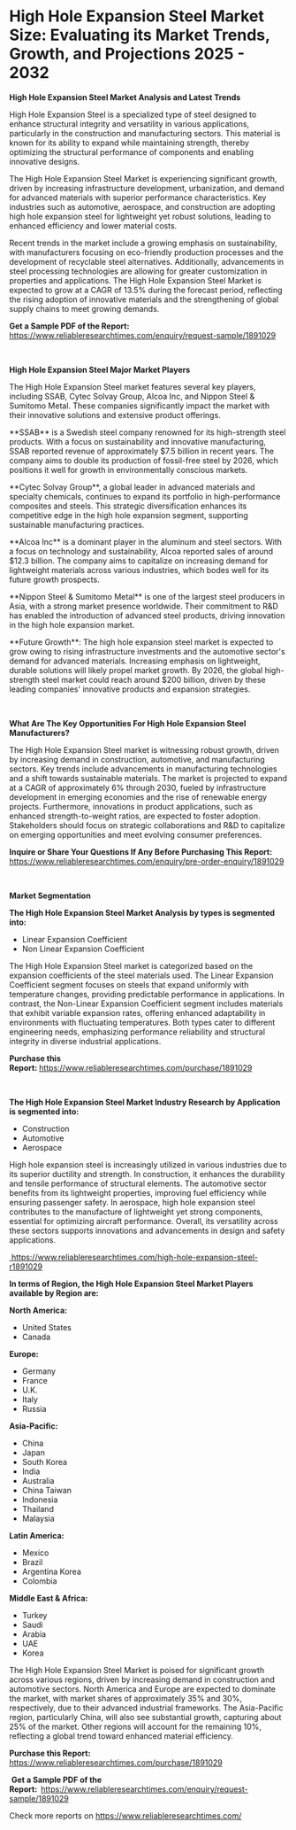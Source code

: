 <p><h1>High Hole Expansion Steel Market Size: Evaluating its Market Trends, Growth, and Projections 2025 - 2032</h1></p><p><strong>High Hole Expansion Steel Market Analysis and Latest Trends</strong></p>
<p><p>High Hole Expansion Steel is a specialized type of steel designed to enhance structural integrity and versatility in various applications, particularly in the construction and manufacturing sectors. This material is known for its ability to expand while maintaining strength, thereby optimizing the structural performance of components and enabling innovative designs.</p><p>The High Hole Expansion Steel Market is experiencing significant growth, driven by increasing infrastructure development, urbanization, and demand for advanced materials with superior performance characteristics. Key industries such as automotive, aerospace, and construction are adopting high hole expansion steel for lightweight yet robust solutions, leading to enhanced efficiency and lower material costs.</p><p>Recent trends in the market include a growing emphasis on sustainability, with manufacturers focusing on eco-friendly production processes and the development of recyclable steel alternatives. Additionally, advancements in steel processing technologies are allowing for greater customization in properties and applications. The High Hole Expansion Steel Market is expected to grow at a CAGR of 13.5% during the forecast period, reflecting the rising adoption of innovative materials and the strengthening of global supply chains to meet growing demands.</p></p>
<p><strong>Get a Sample PDF of the Report:&nbsp;</strong> <a href="https://www.reliableresearchtimes.com/enquiry/request-sample/1891029?utm_campaign=2220&utm_medium=2&utm_source=Github&utm_content=ia&utm_term=28032025&utm_id=high-hole-expansion-steel">https://www.reliableresearchtimes.com/enquiry/request-sample/1891029</a></p>
<p>&nbsp;</p>
<p><strong>High Hole Expansion Steel Major Market Players</strong></p>
<p><p>The High Hole Expansion Steel market features several key players, including SSAB, Cytec Solvay Group, Alcoa Inc, and Nippon Steel & Sumitomo Metal. These companies significantly impact the market with their innovative solutions and extensive product offerings.</p><p>**SSAB** is a Swedish steel company renowned for its high-strength steel products. With a focus on sustainability and innovative manufacturing, SSAB reported revenue of approximately $7.5 billion in recent years. The company aims to double its production of fossil-free steel by 2026, which positions it well for growth in environmentally conscious markets.</p><p>**Cytec Solvay Group**, a global leader in advanced materials and specialty chemicals, continues to expand its portfolio in high-performance composites and steels. This strategic diversification enhances its competitive edge in the high hole expansion segment, supporting sustainable manufacturing practices. </p><p>**Alcoa Inc** is a dominant player in the aluminum and steel sectors. With a focus on technology and sustainability, Alcoa reported sales of around $12.3 billion. The company aims to capitalize on increasing demand for lightweight materials across various industries, which bodes well for its future growth prospects.</p><p>**Nippon Steel & Sumitomo Metal** is one of the largest steel producers in Asia, with a strong market presence worldwide. Their commitment to R&D has enabled the introduction of advanced steel products, driving innovation in the high hole expansion market. </p><p>**Future Growth**: The high hole expansion steel market is expected to grow owing to rising infrastructure investments and the automotive sector's demand for advanced materials. Increasing emphasis on lightweight, durable solutions will likely propel market growth. By 2026, the global high-strength steel market could reach around $200 billion, driven by these leading companies' innovative products and expansion strategies.</p></p>
<p>&nbsp;</p>
<p><strong>What Are The Key Opportunities For High Hole Expansion Steel Manufacturers?</strong></p>
<p><p>The High Hole Expansion Steel market is witnessing robust growth, driven by increasing demand in construction, automotive, and manufacturing sectors. Key trends include advancements in manufacturing technologies and a shift towards sustainable materials. The market is projected to expand at a CAGR of approximately 6% through 2030, fueled by infrastructure development in emerging economies and the rise of renewable energy projects. Furthermore, innovations in product applications, such as enhanced strength-to-weight ratios, are expected to foster adoption. Stakeholders should focus on strategic collaborations and R&D to capitalize on emerging opportunities and meet evolving consumer preferences.</p></p>
<p><strong>Inquire or Share Your Questions If Any Before Purchasing This Report:</strong> <a href="https://www.reliableresearchtimes.com/enquiry/pre-order-enquiry/1891029?utm_campaign=2220&utm_medium=2&utm_source=Github&utm_content=ia&utm_term=28032025&utm_id=high-hole-expansion-steel">https://www.reliableresearchtimes.com/enquiry/pre-order-enquiry/1891029</a></p>
<p>&nbsp;</p>
<p><strong>Market Segmentation</strong></p>
<p><strong>The High Hole Expansion Steel Market Analysis by types is segmented into:</strong></p>
<p><ul><li>Linear Expansion Coefficient</li><li>Non Linear Expansion Coefficient</li></ul></p>
<p><p>The High Hole Expansion Steel market is categorized based on the expansion coefficients of the steel materials used. The Linear Expansion Coefficient segment focuses on steels that expand uniformly with temperature changes, providing predictable performance in applications. In contrast, the Non-Linear Expansion Coefficient segment includes materials that exhibit variable expansion rates, offering enhanced adaptability in environments with fluctuating temperatures. Both types cater to different engineering needs, emphasizing performance reliability and structural integrity in diverse industrial applications.</p></p>
<p><strong>Purchase this Report:&nbsp;</strong><a href="https://www.reliableresearchtimes.com/purchase/1891029?utm_campaign=2220&utm_medium=2&utm_source=Github&utm_content=ia&utm_term=28032025&utm_id=high-hole-expansion-steel">https://www.reliableresearchtimes.com/purchase/1891029</a></p>
<p>&nbsp;</p>
<p><strong>The High Hole Expansion Steel Market Industry Research by Application is segmented into:</strong></p>
<p><ul><li>Construction</li><li>Automotive</li><li>Aerospace</li></ul></p>
<p><p>High hole expansion steel is increasingly utilized in various industries due to its superior ductility and strength. In construction, it enhances the durability and tensile performance of structural elements. The automotive sector benefits from its lightweight properties, improving fuel efficiency while ensuring passenger safety. In aerospace, high hole expansion steel contributes to the manufacture of lightweight yet strong components, essential for optimizing aircraft performance. Overall, its versatility across these sectors supports innovations and advancements in design and safety applications.</p></p>
<p><a href="https://www.reliableresearchtimes.com/high-hole-expansion-steel-r1891029?utm_campaign=2220&utm_medium=2&utm_source=Github&utm_content=ia&utm_term=28032025&utm_id=high-hole-expansion-steel">&nbsp;https://www.reliableresearchtimes.com/high-hole-expansion-steel-r1891029</a></p>
<p><strong>In terms of Region, the High Hole Expansion Steel Market Players available by Region are:</strong></p>
<p>
    <p> <strong> North America: </strong>
        <ul>
            <li>United States</li>
            <li>Canada</li>
        </ul>
        </p> 
    <p> <strong> Europe: </strong>
        <ul>
            <li>Germany</li>
            <li>France</li>
            <li>U.K.</li>
            <li>Italy</li>
            <li>Russia</li>
        </ul>
        </p> 
    <p> <strong> Asia-Pacific: </strong>
        <ul>
            <li>China</li>
            <li>Japan</li>
            <li>South Korea</li>
            <li>India</li>
            <li>Australia</li>
            <li>China Taiwan</li>
            <li>Indonesia</li>
            <li>Thailand</li>
            <li>Malaysia</li>
        </ul>
        </p> 
    <p> <strong> Latin America: </strong>
        <ul>
            <li>Mexico</li>
            <li>Brazil</li>
            <li>Argentina Korea</li>
            <li>Colombia</li>
        </ul>
        </p> 
    <p> <strong> Middle East & Africa: </strong>
        <ul>
            <li>Turkey</li>
            <li>Saudi</li>
            <li>Arabia</li>
            <li>UAE</li>
            <li>Korea</li>
        </ul>
    </p>
    </p>
<p><p>The High Hole Expansion Steel Market is poised for significant growth across various regions, driven by increasing demand in construction and automotive sectors. North America and Europe are expected to dominate the market, with market shares of approximately 35% and 30%, respectively, due to their advanced industrial frameworks. The Asia-Pacific region, particularly China, will also see substantial growth, capturing about 25% of the market. Other regions will account for the remaining 10%, reflecting a global trend toward enhanced material efficiency.</p></p>
<p><strong>Purchase this Report: </strong><a href="https://www.reliableresearchtimes.com/purchase/1891029?utm_campaign=2220&utm_medium=2&utm_source=Github&utm_content=ia&utm_term=28032025&utm_id=high-hole-expansion-steel">https://www.reliableresearchtimes.com/purchase/1891029</a></p>
<p>&nbsp;<strong>Get a Sample PDF of the Report:&nbsp;&nbsp;</strong><a href="https://www.reliableresearchtimes.com/enquiry/request-sample/1891029?utm_campaign=2220&utm_medium=2&utm_source=Github&utm_content=ia&utm_term=28032025&utm_id=high-hole-expansion-steel">https://www.reliableresearchtimes.com/enquiry/request-sample/1891029</a></p>
<p><strong></strong></p>
<p>Check more reports on <a href="https://www.reliableresearchtimes.com/?utm_campaign=2220&utm_medium=2&utm_source=Github&utm_content=ia&utm_term=28032025&utm_id=high-hole-expansion-steel">https://www.reliableresearchtimes.com/</a></p>